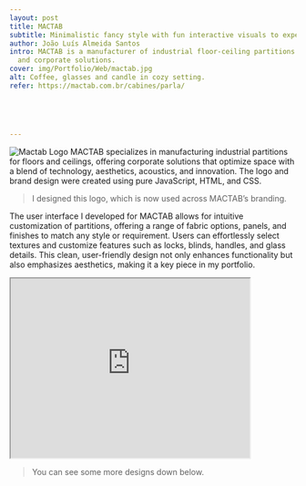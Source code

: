 ```yaml
---
layout: post
title: MACTAB
subtitle: Minimalistic fancy style with fun interactive visuals to experiment with the product.
author: João Luís Almeida Santos
intro: MACTAB is a manufacturer of industrial floor-ceiling partitions
  and corporate solutions.
cover: img/Portfolio/Web/mactab.jpg
alt: Coffee, glasses and candle in cozy setting.
refer: https://mactab.com.br/cabines/parla/





---
```


<style>.post-parallax {
	width: 100%;
	height: 60vh;
	overflow: hidden;
  	background-repeat: no-repeat;
	background-attachment: fixed;
	background-position: center;">
}
</style>

![Mactab Logo](https://mactab.com.br/wp-content/uploads/2023/11/logo-mactab-novo.png)
MACTAB specializes in manufacturing industrial partitions for floors and ceilings, offering corporate solutions that optimize space with a blend of technology, aesthetics, acoustics, and innovation. The logo and brand design were created using pure JavaScript, HTML, and CSS.
>   I designed this logo, which is now used across MACTAB’s branding.

The user interface I developed for MACTAB allows for
intuitive customization of partitions, offering a
range of fabric options, panels, and finishes to
match any style or requirement. Users can
effortlessly select textures and customize
features such as locks, blinds, handles, and glass
details. This clean, user-friendly design not only
enhances functionality but also emphasizes aesthetics,
making it a key piece in my portfolio.

<iframe width="420" height="315"
src="https://www.youtube.com/embed/OFG6XV8jaBE">
</iframe>

> You can see some more designs down below.


<div class="post-parallax" style="
	background-image: url('../img/Portfolio/Web/Mactab/1.jpg');"

</div>

<div class="post-parallax" style="
	background-image: url('../img/Portfolio/Web/Mactab/2.png');"
	
</div>
